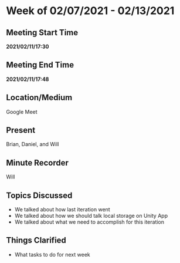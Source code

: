 # Week of 02/07/2021 - 02/13/2021

## Meeting Start Time

**2021/02/11/17:30**

## Meeting End Time

**2021/02/11/17:48**

## Location/Medium

Google Meet

## Present

Brian, Daniel, and Will

## Minute Recorder

Will

## Topics Discussed

- We talked about how last iteration went
- We talked about how we should talk local storage on Unity App
- We talked about what we need to accomplish for this iteration

## Things Clarified

- What tasks to do for next week
